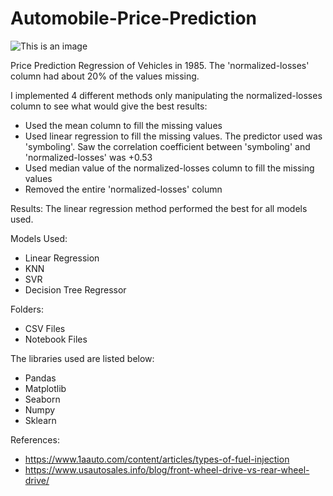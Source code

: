 # Automobile-Price-Prediction

![This is an image](https://www.admiral.com/sites/default/files/styles/magazine_article_1280/public/2019-01/Ford%20Cortina.jpg?itok=Qv3Rzw0c)

Price Prediction Regression of Vehicles in 1985. The 'normalized-losses' column had about 20% of the values missing.

I implemented 4 different methods only manipulating the normalized-losses column to see what would give the best results:
* Used the mean column to fill the missing values
* Used linear regression to fill the missing values. The predictor used was 'symboling'. Saw the correlation coefficient between 'symboling' and 'normalized-losses' was +0.53
* Used median value of the normalized-losses column to fill the missing values
* Removed the entire 'normalized-losses' column

Results:
The linear regression method performed the best for all models used.

Models Used:
* Linear Regression
* KNN
* SVR
* Decision Tree Regressor

Folders:
* CSV Files
* Notebook Files

The libraries used are listed below:
 * Pandas
 * Matplotlib
 * Seaborn
 * Numpy
 * Sklearn

References:
* https://www.1aauto.com/content/articles/types-of-fuel-injection
* https://www.usautosales.info/blog/front-wheel-drive-vs-rear-wheel-drive/



